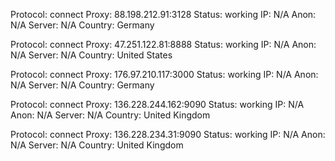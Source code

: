 Protocol: connect
Proxy: 88.198.212.91:3128
Status: working
IP: N/A
Anon: N/A
Server: N/A
Country: Germany

Protocol: connect
Proxy: 47.251.122.81:8888
Status: working
IP: N/A
Anon: N/A
Server: N/A
Country: United States

Protocol: connect
Proxy: 176.97.210.117:3000
Status: working
IP: N/A
Anon: N/A
Server: N/A
Country: Germany

Protocol: connect
Proxy: 136.228.244.162:9090
Status: working
IP: N/A
Anon: N/A
Server: N/A
Country: United Kingdom

Protocol: connect
Proxy: 136.228.234.31:9090
Status: working
IP: N/A
Anon: N/A
Server: N/A
Country: United Kingdom

